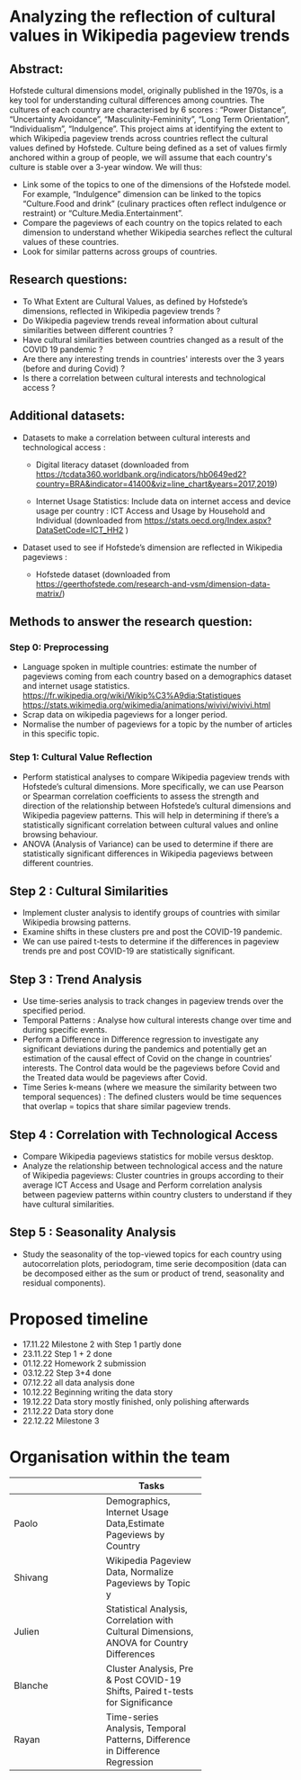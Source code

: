 # Analyzing the reflection of cultural values in Wikipedia pageview trends

## Abstract: 
Hofstede cultural dimensions model, originally published in the 1970s, is a key tool for understanding cultural differences among countries. The cultures of each country are characterised by 6 scores : “Power Distance”, “Uncertainty Avoidance”, “Masculinity-Femininity”, “Long Term Orientation”, “Individualism”, “Indulgence”. 
This project aims at identifying the extent to which Wikipedia pageview trends across countries reflect the cultural values defined by Hofstede. Culture being defined as a set of values firmly anchored within a group of people, we will assume that each country's culture is stable over a 3-year window. We will thus:
 - Link some of the topics to one of the dimensions of the Hofstede model. For example, “Indulgence” dimension can be linked to the topics “Culture.Food and drink” (culinary practices often reflect indulgence or restraint) or “Culture.Media.Entertainment”.
- Compare the pageviews of each country on the topics related to each dimension to understand whether Wikipedia searches reflect the cultural values of these countries. 
- Look for similar patterns across groups of countries. 

## Research questions:
- To What Extent are Cultural Values, as defined by Hofstede’s dimensions, reflected in Wikipedia pageview trends ?
- Do Wikipedia pageview trends reveal information about cultural similarities between different countries ?
- Have cultural similarities between countries changed as a result of the COVID 19 pandemic ?
- Are there any interesting trends in countries' interests over the 3 years (before and during Covid) ? 
- Is there a correlation between cultural interests and technological access ?

## Additional datasets:
- Datasets to make a correlation between cultural interests and technological access :
  + Digital literacy dataset (downloaded from https://tcdata360.worldbank.org/indicators/hb0649ed2?country=BRA&indicator=41400&viz=line_chart&years=2017,2019)
      
  + Internet Usage Statistics: Include data on internet access and device usage per country : ICT Access and Usage by Household and Individual (downloaded from https://stats.oecd.org/Index.aspx?DataSetCode=ICT_HH2 )  

- Dataset used to see if Hofstede’s dimension are reflected in Wikipedia pageviews :
  + Hofstede dataset (downloaded from https://geerthofstede.com/research-and-vsm/dimension-data-matrix/)

## Methods to answer the research question:
### Step 0: Preprocessing  
- Language spoken in multiple countries: estimate the number of pageviews coming from each country based on a demographics dataset and internet usage statistics.
https://fr.wikipedia.org/wiki/Wikip%C3%A9dia:Statistiques
https://stats.wikimedia.org/wikimedia/animations/wivivi/wivivi.html
- Scrap data on wikipedia pageviews for a longer period.
- Normalise the number of pageviews for a topic by the number of articles in this specific topic.

### Step 1: Cultural Value Reflection  
- Perform statistical analyses to compare Wikipedia pageview trends with Hofstede’s cultural dimensions. More specifically, we can use Pearson or Spearman correlation coefficients to assess the strength and direction of the relationship between Hofstede’s cultural dimensions and Wikipedia pageview patterns. This will help in determining if there’s a statistically significant correlation between cultural values and online browsing behaviour.
- ANOVA (Analysis of Variance) can be used to determine if there are statistically significant differences in Wikipedia pageviews between different countries.

## Step 2 : Cultural Similarities  
- Implement cluster analysis to identify groups of countries with similar Wikipedia browsing patterns.
- Examine shifts in these clusters pre and post the COVID-19 pandemic.
- We can use paired t-tests to determine if the differences in pageview trends pre and post COVID-19 are statistically significant.

## Step 3 : Trend Analysis  
- Use time-series analysis to track changes in pageview trends over the specified period.
- Temporal Patterns : Analyse how cultural interests change over time and during specific events.
- Perform a Difference in Difference regression to investigate any significant deviations during the pandemics and potentially get an estimation of the causal effect of Covid on the change in countries’ interests. The Control data would be the pageviews before Covid and the Treated data would be pageviews after Covid.
- Time Series k-means (where we measure the similarity between two temporal sequences) : The defined clusters would be time sequences that overlap = topics that share similar pageview trends.

## Step 4 : Correlation with Technological Access    
- Compare Wikipedia pageviews statistics for mobile versus desktop.  
- Analyze the relationship between technological access and the nature of Wikipedia pageviews: Cluster countries in groups according to their average ICT Access and Usage and Perform correlation analysis between pageview patterns within country clusters to understand if they have cultural similarities.  

## Step 5 : Seasonality Analysis  
- Study the seasonality of the top-viewed topics for each country using autocorrelation plots, periodogram, time serie decomposition (data can be decomposed either as the sum or product of trend, seasonality and residual components).

# Proposed timeline  

- 17.11.22 Milestone 2 with Step 1 partly done
- 23.11.22 Step 1 + 2 done 
- 01.12.22 Homework 2 submission
- 03.12.22  Step 3+4 done
- 07.12.22 all data analysis done
- 10.12.22 Beginning writing the data story
- 19.12.22 Data story mostly finished, only polishing afterwards
- 21.12.22 Data story done
- 22.12.22 Milestone 3

# Organisation within the team  

<table class="tg" style="undefined;table-layout: fixed; width: 342px">
<colgroup>
<col style="width: 164px">
<col style="width: 178px">
</colgroup>
<thead>
  <tr>
    <th class="tg-0lax"></th>
    <th class="tg-0lax">Tasks</th>
  </tr>
</thead>
<tbody>
  <tr>
    <td class="tg-0lax">Paolo</td>
    <td class="tg-0lax">Demographics, Internet Usage Data,Estimate Pageviews by Country  
  </tr>
  <tr>
    <td class="tg-0lax">Shivang</td>
    <td class="tg-0lax"> Wikipedia Pageview Data, Normalize Pageviews by Topic  y</td>
  </tr>
  <tr>
    <td class="tg-0lax">Julien</td>
    <td class="tg-0lax">Statistical Analysis, Correlation with Cultural Dimensions, ANOVA for Country Differences  </td>
  </tr>
  <tr>
    <td class="tg-0lax">Blanche</td>
    <td class="tg-0lax">Cluster Analysis, Pre & Post COVID-19 Shifts, Paired t-tests for Significance  </td>
  </tr>
 <tr>
    <td class="tg-0lax">Rayan</td>
    <td class="tg-0lax"> Time-series Analysis, Temporal Patterns, Difference in Difference Regression </td>
  </tr>
</tbody>
</table>
